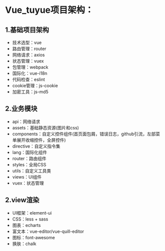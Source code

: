# Vue_tuyue项目架构：

## 1.基础项目架构
+ 技术选型：vue
+ 路由管理：router
+ 网络请求：axios
+ 状态管理：vuex
+ 包管理：webpack
+ 国际化：vue-i18n
+ 代码检查：eslint
+ cookie管理：js-cookie
+ 加密工具：js-md5

## 2.业务模块
+ api：网络请求
+ assets：基础静态资源(图片和css)
+ components：自定义控件组件(首页面包屑，错误日志，github引流，左部菜单展开收缩控件，全屏控件)
+ directive：自定义指令集
+ lang：国际化组件
+ router：路由组件
+ styles：全局CSS
+ utils：自定义工具类
+ views：UI组件
+ vuex：状态管理

## 2.view渲染
+ UI框架：element-ui
+ CSS：less + sass
+ 图表：echarts
+ 富文本：vue-editor/vue-quill-editor
+ 图标：font-awesome
+ 换肤：chalk
